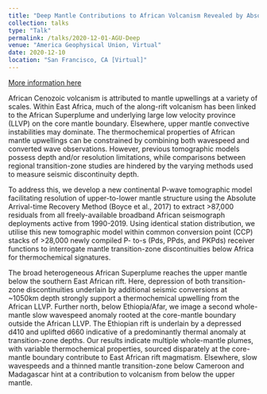 ```yaml
---
title: "Deep Mantle Contributions to African Volcanism Revealed by Absolute P-wave Tomography and Transition-Zone Receiver Functions"
collection: talks
type: "Talk"
permalink: /talks/2020-12-01-AGU-Deep
venue: "America Geophysical Union, Virtual"
date: 2020-12-10
location: "San Francisco, CA [Virtual]"
---
```


[More information here](https://www.agu.org/fall-meeting)

African Cenozoic volcanism is attributed to mantle upwellings at a variety of scales. Within East Africa, much of the along-rift volcanism has been linked to the African Superplume and underlying large low velocity province (LLVP) on the core mantle boundary. Elsewhere, upper mantle convective instabilities may dominate. The thermochemical properties of African mantle upwellings can be constrained by combining both wavespeed and converted wave observations. However, previous tomographic models possess depth and/or resolution limitations, while comparisons between regional transition-zone studies are hindered by the varying methods used to measure seismic discontinuity depth.

To address this, we develop a new continental P-wave tomographic model facilitating resolution of upper-to-lower mantle structure using the Absolute Arrival-time Recovery Method (Boyce et al., 2017) to extract >87,000 residuals from all freely-available broadband African seismograph deployments active from 1990-2019. Using identical station distribution, we utilise this new tomographic model within common conversion point (CCP) stacks of >28,000 newly compiled P- to-s (Pds, PPds, and PKPds) receiver functions to interrogate mantle transition-zone discontinuities below Africa for thermochemical signatures.

The broad heterogeneous African Superplume reaches the upper mantle below the southern East African rift. Here, depression of both transition-zone discontinuities underlain by additional seismic conversions at ~1050km depth strongly support a thermochemical upwelling from the African LLVP. Further north, below Ethiopia/Afar, we image a second whole-mantle slow wavespeed anomaly rooted at the core-mantle boundary outside the African LLVP. The Ethiopian rift is underlain by a depressed d410 and uplifted d660 indicative of a predominantly thermal anomaly at transition-zone depths. Our results indicate multiple whole-mantle plumes, with variable thermochemical properties, sourced disparately at the core-mantle boundary contribute to East African rift magmatism. Elsewhere, slow wavespeeds and a thinned mantle transition-zone below Cameroon and Madagascar hint at a contribution to volcanism from below the upper mantle.